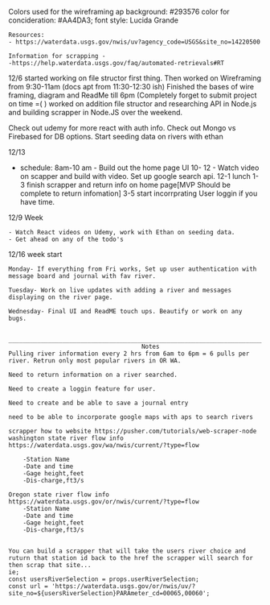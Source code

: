 Colors used for the wireframing ap
    background: #293576
    color for concideration: #AA4DA3;
    font style: Lucida Grande

    Resources:
    - https://waterdata.usgs.gov/nwis/uv?agency_code=USGS&site_no=14220500

    Information for scrapping -
    -https://help.waterdata.usgs.gov/faq/automated-retrievals#RT

12/6 
    started working on file structor first thing. Then worked on Wireframing from 9:30-11am (docs apt from 11:30-12:30 ish) Finished the bases of wire framing, diagram and ReadMe till 6pm (Completely forget to submit project on time =( )
    worked on addition file structor and researching API in Node.js and building scrapper in Node.JS over the weekend. 
    
Check out udemy for more react with auth info. 
Check out Mongo vs Firebased for DB options.
Start seeding data on rivers with ethan



12/13

 - schedule:
    8am-10 am - Build out the home page UI
    10- 12 - Watch video on scapper and build with video. Set up google search api. 
    12-1 lunch
    1-3 finish scrapper and return info on home page[MVP Should be complete to return infomation]
    3-5 start incorrprating User loggin if you have time. 

12/9 Week

    - Watch React videos on Udemy, work with Ethan on seeding data.
    - Get ahead on any of the todo's
    
12/16 week start

    Monday- If everything from Fri works, Set up user authentication with message board and journal with fav river.

    Tuesday- Work on live updates with adding a river and messages displaying on the river page.

    Wednesday- Final UI and ReadME touch ups. Beautify or work on any bugs. 


    _____________________________________________________________________________________
                                         Notes
    Pulling river information every 2 hrs from 6am to 6pm = 6 pulls per river. Retrun only most popular rivers in OR WA.        

    Need to return information on a river searched.

    Need to create a loggin feature for user. 

    Need to create and be able to save a journal entry

    need to be able to incorporate google maps with aps to search rivers

    scrapper how to website https://pusher.com/tutorials/web-scraper-node
    washington state river flow info  https://waterdata.usgs.gov/wa/nwis/current/?type=flow

        -Station Name 
        -Date and time
        -Gage height,feet
        -Dis-charge,ft3/s

    Oregon state river flow info https://waterdata.usgs.gov/or/nwis/current/?type=flow
        -Station Name 
        -Date and time
        -Gage height,feet
        -Dis-charge,ft3/s


    You can build a scrapper that will take the users river choice and ruturn that station id back to the href the scrapper will search for then scrap that site...
    ie; 
    const usersRiverSelection = props.userRiverSelection;
    const url = 'https://waterdata.usgs.gov/or/nwis/uv/?site_no=${usersRiverSelection}PARAmeter_cd=00065,00060';

